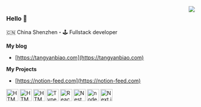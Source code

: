 

<!--
**tyanbiao/tyanbiao** is a ✨ _special_ ✨ repository because its `README.md` (this file) appears on your GitHub profile.

Here are some ideas to get you started:

- 🔭 I’m currently working on ...
- 🌱 I’m currently learning ...
- 👯 I’m looking to collaborate on ...
- 🤔 I’m looking for help with ...
- 💬 Ask me about ...
- 📫 How to reach me: ...
- 😄 Pronouns: ...
- ⚡ Fun fact: ...
-->
<img align="right" src="https://github-readme-stats.vercel.app/api?username=tyanbiao&show_icons=false&bg_color=30,e96443,904e95&title_color=fff&text_color=fff" />

### Hello 👋
 
🇨🇳 China Shenzhen・🕹 Fullstack developer

**My blog**
- [https://tangyanbiao.com](https://tangyanbiao.com)

**My Projects**
- [https://notion-feed.com](https://notion-feed.com)


<p align="left">
 <img src="https://cdn.svgporn.com/logos/css-3.svg" alt="HTML5" width="32" height="32"/>
 <img src="https://cdn.svgporn.com/logos/html-5.svg" alt="HTML5" width="32" height="32"/>
 <img src="https://cdn.svgporn.com/logos/javascript.svg" alt="HTML5" width="32" height="32"/>
 <img src="https://cdn.svgporn.com/logos/typescript-icon.svg" alt="TypeScript" width="32" height="32"/>
 <img src="https://cdn.svgporn.com/logos/react.svg" alt="React" width="32" height="32"/>
 <img src="https://cdn.svgporn.com/logos/nestjs.svg" alt="NestJS" width="32" height="32"/>
 <img src="https://cdn.svgporn.com/logos/nodejs-icon.svg" alt="node.js" width="32" height="32"/>
 <img src="https://cdn.svgporn.com/logos/nextjs-icon.svg" alt="Next.js" width="32" height="32"/>
</p>
